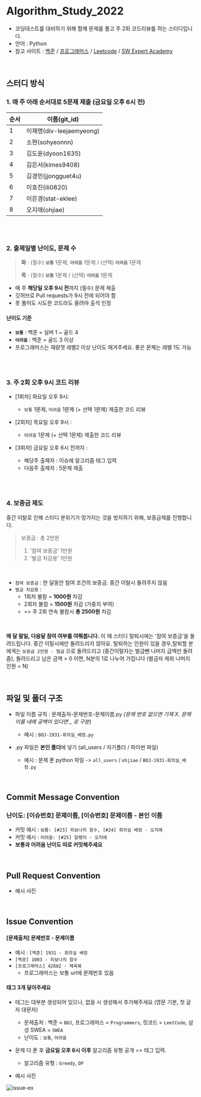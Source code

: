 # Algorithm_Study_2022

- 코딩테스트를 대비하기 위해 함께 문제를 풀고 주 2회 코드리뷰를 하는 스터디입니다.
- 언어 : Python
- 참고 사이트 : [백준](https://www.acmicpc.net/) / [프로그래머스](https://programmers.co.kr/) / [Leetcode](https://leetcode.com/explore/) / [SW Expert Academy](https://swexpertacademy.com/)

<br>
<p>
</p>

## 스터디 방식

### 1. 매 주 아래 순서대로 5문제 제출 (금요일 오후 6시 전)
  
|순서|이름(git_id)|
|---|------|
|1|이재명(div-leejaemyeong)|
|2|소현(sohyeonnn)|
|3|김도윤(dyoon1635)|
|4|김은서(kimes9408)|
|5|김경민(jjongguet4u)|
|6|이호진(ili0820)|
|7|이은경(stat-eklee)|
|8|오지애(ohjiae)|

<br>
</br>  

### 2. 출제일별 난이도, 문제 수

> **화** : (필수) **`보통`** 1문제, **`어려움`** 1문제 / (선택) **`어려움`** 1문제<p>
  **목** : (필수) **`보통`** 1문제 / (선택) **`어려움`** 1문제

- 매 주 **해당일 오후 9시 전**까지 (필수) 문제 제출
- 깃허브로 Pull requests가 9시 전에 되어야 함
- 못 풀어도 시도한 코드라도 올려야 출석 인정

#### 난이도 기준
- **`보통`** : 백준 = 실버 1 ~ 골드 4
- **`어려움`** : 백준 = 골드 3 이상
- 프로그래머스는 재량껏 레벨2 이상 난이도 매겨주세요. 좋은 문제는 레벨 1도 가능

<br>
</br>  
  
### 3. 주 2회 **오후 9시** 코드 리뷰

- [1회차] 화요일 오후 9시:

  - `보통` 1문제, `어려움` 1문제 (+ 선택 1문제) 제출한 코드 리뷰

- [2회차] 목요일 오후 9시 :

  - `어려움` 1문제 (+ 선택 1문제) 제출한 코드 리뷰

- [3회차] 금요일 오후 6시 전까지 :

  - 해당주 출제자 : 이슈에 알고리즘 태그 입력
  - 다음주 출제자 : 5문제 제출 


<br>
</br>  

### 4. 보증금 제도
중간 이탈로 인해 스터디 분위기가 망가지는 것을 방지하기 위해, 보증금제를 진행합니다.

> 보증금 : 총 2만원
> 1) '참여 보증금' 1만원
> 2) '벌금 차감용' 1만원

<br>

- `참여 보증금` : 한 달동안 참여 조건의 보증금. 중간 이탈시 돌려주지 않음
- `벌금 차감용` : 
  - 1회차 불참 = **1000원** 차감
  - 2회차 불참 = **1500원** 차감 (가중치 부여)
  - => 주 2회 연속 불참시 **총 2500원** 차감

<br>

**매 달 말일, 다음달 참여 여부를 여쭤봅니다.**
이 때 스터디 탈퇴시에는 '참여 보증금'을 돌려드립니다. 중간 이탈시에만 돌려드리지 않아요.
탈퇴하는 인원이 있을 경우,탈퇴할 분에게는 `보증금 2만원 - 벌금` 으로 돌려드리고 (중간이탈자는 벌금뺀 나머지 금액만 돌려줌), 
돌려드리고 남은 금액 > 0 이면, N분의 1로 나누어 가집니다 (벌금자 제외 나머지 인원 = N)

<br>
<p>
</p>



## 파일 및 폴더 구조

- 파일 이름 규칙 : 문제출처-문제번호-문제이름.py _(문제 번호 없으면 기재 X. 문제 이름 내에 공백이 있다면 \_ 로 구분)_
  - 예시 : `BOJ-1931-회의실_배정.py`

- .py 파일은 **본인 폴더**에 넣기 (all_users / 자기폴더 / 파이썬 파일)
  - 예시 : 문제 푼 python 파일 -> `all_users` / `ohjiae` / `BOJ-1931-회의실_배정.py`

<br>
<p>
</p>

## Commit Message Convention
### 난이도: [이슈번호] 문제이름, [이슈번호] 문제이름 - 본인 이름

- 커밋 예시 : `보통: [#23] 피보나치 함수, [#24] 회의실 배정 - 오지애`
- 커밋 예시 : `어려움: [#25] 달팽이 - 오지애`
- **보통과 어려움 난이도 따로 커밋해주세요**

<br>
<p>
</p>

## Pull Request Convention
- 예시 사진<br>

<br>
<p>
</p>

## Issue Convention
#### [문제출처] 문제번호 - 문제이름

- 예시 : `[백준] 1931 - 회의실 배정`
- `[백준] 1003 - 피보나치 함수`
- `[프로그래머스] 42682 - 체육복`
  - 프로그래머스는 보통 url에 문제번호 있음

<p>
</p>

#### 태그 **3개** 달아주세요

- 태그는 대부분 생성되어 있으나, 없을 시 생성해서 추가해주세요 (영문 기본, 첫 글자 대문자)
  - 문제출처 : 백준 = `BOJ`, 프로그래머스 = `Programmers`, 릿코드 = `LeetCode`, 삼성 SWEA = `SWEA`
  - 난이도 : `보통`, `어려움`
- 문제 다 푼 후 **금요일 오후 6시 이후** 알고리즘 유형 공개 => 태그 입력.
  - 알고리즘 유형 : `Greedy`, `DP`
  
- 예시 사진<br>

![issue-ex](https://user-images.githubusercontent.com/77822999/156030422-98f6aed0-28d9-4a7d-99f8-fc661ab66532.png)
